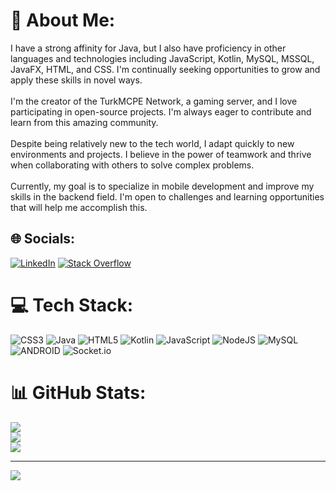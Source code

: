 # 💫 About Me:
I have a strong affinity for Java, but I also have proficiency in other languages and technologies including JavaScript, Kotlin, MySQL, MSSQL, JavaFX, HTML, and CSS. I'm continually seeking opportunities to grow and apply these skills in novel ways.<br><br>I'm the creator of the TurkMCPE Network, a gaming server, and I love participating in open-source projects. I'm always eager to contribute and learn from this amazing community.<br><br>Despite being relatively new to the tech world, I adapt quickly to new environments and projects. I believe in the power of teamwork and thrive when collaborating with others to solve complex problems.<br><br>Currently, my goal is to specialize in mobile development and improve my skills in the backend field. I'm open to challenges and learning opportunities that will help me accomplish this.


## 🌐 Socials:
[![LinkedIn](https://img.shields.io/badge/LinkedIn-%230077B5.svg?logo=linkedin&logoColor=white)](https://linkedin.com/in/ozgurbaykal) [![Stack Overflow](https://img.shields.io/badge/-Stackoverflow-FE7A16?logo=stack-overflow&logoColor=white)](https://stackoverflow.com/users/19826534/ozgurbyk) 

# 💻 Tech Stack:
![CSS3](https://img.shields.io/badge/css3-%231572B6.svg?style=for-the-badge&logo=css3&logoColor=white) ![Java](https://img.shields.io/badge/java-%23ED8B00.svg?style=for-the-badge&logo=java&logoColor=white) ![HTML5](https://img.shields.io/badge/html5-%23E34F26.svg?style=for-the-badge&logo=html5&logoColor=white) ![Kotlin](https://img.shields.io/badge/kotlin-%230095D5.svg?style=for-the-badge&logo=kotlin&logoColor=white) ![JavaScript](https://img.shields.io/badge/javascript-%23323330.svg?style=for-the-badge&logo=javascript&logoColor=%23F7DF1E) ![NodeJS](https://img.shields.io/badge/node.js-6DA55F?style=for-the-badge&logo=node.js&logoColor=white) ![MySQL](https://img.shields.io/badge/mysql-%2300f.svg?style=for-the-badge&logo=mysql&logoColor=white) ![ANDROID](https://img.shields.io/badge/android-%2320232a.svg?style=for-the-badge&logo=android&logoColor=%a4c639) ![Socket.io](https://img.shields.io/badge/Socket.io-black?style=for-the-badge&logo=socket.io&badgeColor=010101)
# 📊 GitHub Stats:
![](https://github-readme-stats.vercel.app/api?username=ozgurbyk&theme=blueberry&hide_border=false&include_all_commits=true&count_private=true)<br/>
![](https://github-readme-streak-stats.herokuapp.com/?user=ozgurbyk&theme=blueberry&hide_border=false)<br/>
![](https://github-readme-stats.vercel.app/api/top-langs/?username=ozgurbyk&theme=blueberry&hide_border=false&include_all_commits=true&count_private=true&layout=compact)

---
[![](https://visitcount.itsvg.in/api?id=ozgurbyk&icon=0&color=0)](https://visitcount.itsvg.in)
